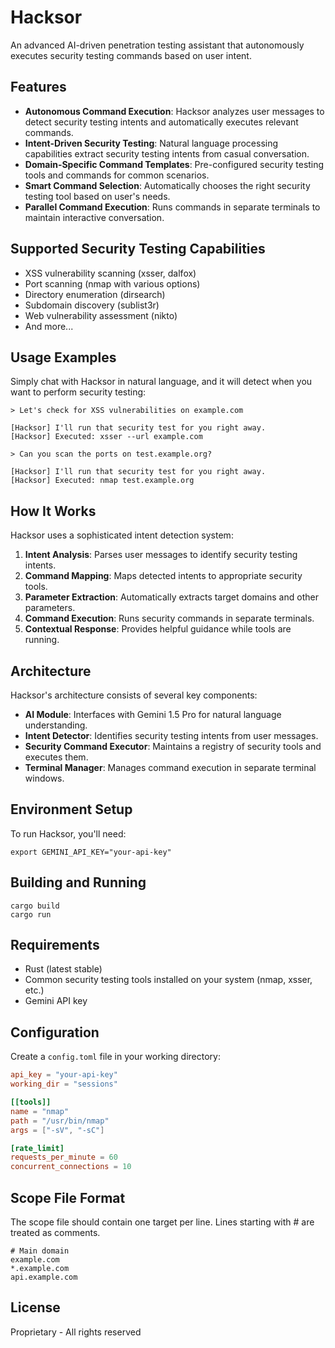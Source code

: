 # Hacksor

An advanced AI-driven penetration testing assistant that autonomously executes security testing commands based on user intent.

## Features

- **Autonomous Command Execution**: Hacksor analyzes user messages to detect security testing intents and automatically executes relevant commands.
- **Intent-Driven Security Testing**: Natural language processing capabilities extract security testing intents from casual conversation.
- **Domain-Specific Command Templates**: Pre-configured security testing tools and commands for common scenarios.
- **Smart Command Selection**: Automatically chooses the right security testing tool based on user's needs.
- **Parallel Command Execution**: Runs commands in separate terminals to maintain interactive conversation.

## Supported Security Testing Capabilities

- XSS vulnerability scanning (xsser, dalfox)
- Port scanning (nmap with various options)
- Directory enumeration (dirsearch)
- Subdomain discovery (sublist3r)
- Web vulnerability assessment (nikto)
- And more...

## Usage Examples

Simply chat with Hacksor in natural language, and it will detect when you want to perform security testing:

```
> Let's check for XSS vulnerabilities on example.com

[Hacksor] I'll run that security test for you right away.
[Hacksor] Executed: xsser --url example.com
```

```
> Can you scan the ports on test.example.org?

[Hacksor] I'll run that security test for you right away.
[Hacksor] Executed: nmap test.example.org
```

## How It Works

Hacksor uses a sophisticated intent detection system:

1. **Intent Analysis**: Parses user messages to identify security testing intents.
2. **Command Mapping**: Maps detected intents to appropriate security tools.
3. **Parameter Extraction**: Automatically extracts target domains and other parameters.
4. **Command Execution**: Runs security commands in separate terminals.
5. **Contextual Response**: Provides helpful guidance while tools are running.

## Architecture

Hacksor's architecture consists of several key components:

- **AI Module**: Interfaces with Gemini 1.5 Pro for natural language understanding.
- **Intent Detector**: Identifies security testing intents from user messages.
- **Security Command Executor**: Maintains a registry of security tools and executes them.
- **Terminal Manager**: Manages command execution in separate terminal windows.

## Environment Setup

To run Hacksor, you'll need:

```
export GEMINI_API_KEY="your-api-key"
```

## Building and Running

```
cargo build
cargo run
```

## Requirements

- Rust (latest stable)
- Common security testing tools installed on your system (nmap, xsser, etc.)
- Gemini API key

## Configuration

Create a `config.toml` file in your working directory:

```toml
api_key = "your-api-key"
working_dir = "sessions"

[[tools]]
name = "nmap"
path = "/usr/bin/nmap"
args = ["-sV", "-sC"]

[rate_limit]
requests_per_minute = 60
concurrent_connections = 10
```

## Scope File Format

The scope file should contain one target per line. Lines starting with # are treated as comments.

```
# Main domain
example.com
*.example.com
api.example.com
```

## License

Proprietary - All rights reserved 